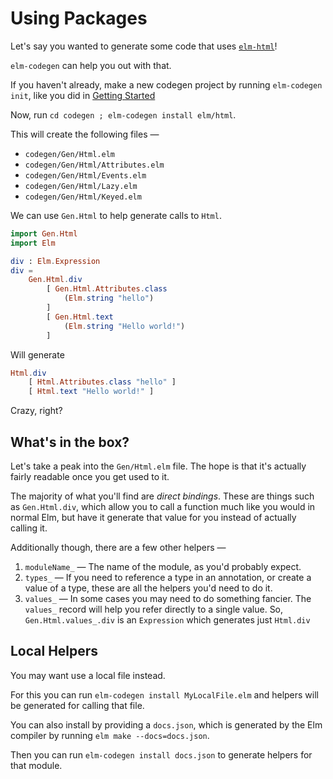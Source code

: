 # Using Packages

Let's say you wanted to generate some code that uses [`elm-html`](https://package.elm-lang.org/packages/elm/html/latest/)!

`elm-codegen` can help you out with that.

If you haven't already, make a new codegen project by running `elm-codegen init`, like you did in [Getting Started](https://github.com/mdgriffith/elm-codegen/tree/main/guide/GettingStarted.md)

Now, run `cd codegen ; elm-codegen install elm/html`.

This will create the following files —

- `codegen/Gen/Html.elm`
- `codegen/Gen/Html/Attributes.elm`
- `codegen/Gen/Html/Events.elm`
- `codegen/Gen/Html/Lazy.elm`
- `codegen/Gen/Html/Keyed.elm`

We can use `Gen.Html` to help generate calls to `Html`.

```elm
import Gen.Html
import Elm

div : Elm.Expression
div =
    Gen.Html.div
        [ Gen.Html.Attributes.class
            (Elm.string "hello")
        ]
        [ Gen.Html.text
            (Elm.string "Hello world!")
        ]

```

Will generate

```elm
Html.div
    [ Html.Attributes.class "hello" ]
    [ Html.text "Hello world!" ]
```

Crazy, right?

## What's in the box?

Let's take a peak into the `Gen/Html.elm` file. The hope is that it's actually fairly readable once you get used to it.

The majority of what you'll find are _direct bindings_. These are things such as `Gen.Html.div`, which allow you to call a function much like you would in normal Elm, but have it generate that value for you instead of actually calling it.

Additionally though, there are a few other helpers —

1. `moduleName_` — The name of the module, as you'd probably expect.
2. `types_` — If you need to reference a type in an annotation, or create a value of a type, these are all the helpers you'd need to do it.
3. `values_` — In some cases you may need to do something fancier. The `values_` record will help you refer directly to a single value.
   So, `Gen.Html.values_.div` is an `Expression` which generates just `Html.div`

## Local Helpers

You may want use a local file instead.

For this you can run `elm-codegen install MyLocalFile.elm` and helpers will be generated for calling that file.

You can also install by providing a `docs.json`, which is generated by the Elm compiler by running `elm make --docs=docs.json`.

Then you can run `elm-codegen install docs.json` to generate helpers for that module.
